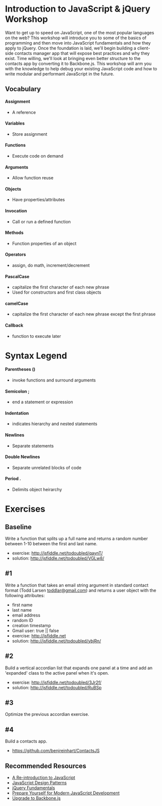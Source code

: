 # Introduction to JavaScript & jQuery Workshop

Want to get up to speed on JavaScript, one of the most popular languages on the web?
This workshop will introduce you to some of the basics of programming and then move into JavaScript fundamentals and how they apply to jQuery.
Once the foundation is laid, we'll begin building a client-side contacts manager app that will expose best practices and why they exist.
Time willing, we'll look at bringing even better structure to the contacts app by converting it to Backbone.js.
This workshop will arm you with the knowledge to help debug your existing JavaScript code and how to write modular and performant JavaScript in the future.

## Vocabulary

#### Assignment
- A reference

#### Variables
- Store assignment

#### Functions
- Execute code on demand

#### Arguments
- Allow function reuse

#### Objects
- Have properties/attributes

#### Invocation
- Call or run a defined function

#### Methods
- Function properties of an object

#### Operators
- assign, do math, increment/decrement

#### PascalCase
- capitalize the first character of each new phrase
- Used for constructors and first class objects

#### camelCase
- capitalize the first character of each new phrase except the first phrase


#### Callback
- function to execute later



# Syntax Legend

#### Parentheses ()
- invoke functions and surround arguments

#### Semicolon ;
- end a statement or expression

#### Indentation
- indicates hierarchy and nested statements

#### Newlines
- Separate statements

#### Double Newlines
- Separate unrelated blocks of code

#### Period .
- Delimits object heirarchy


# Exercises

## Baseline
Write a function that splits up a full name and returns a random number between 1-10 between the first and last name.
- exercise: http://jsfiddle.net/todoubled/qaynT/
- solution: http://jsfiddle.net/todoubled/VGLw8/

## #1
Write a function that takes an email string argument in standard contact format (Todd Larsen <toddlar@gmail.com>)
and returns a user object with the following attributes:
- first name
- last name
- email address
- random ID
- creation timestamp
- Gmail user: true || false
- exercise: http://jsfiddle.net
- solution: http://jsfiddle.net/todoubled/ybjRn/


## #2
Build a vertical accordian list that expands one panel at a time and add an 'expanded' class to the active panel when it's open.
- exercise: http://jsfiddle.net/todoubled/3Jr2f/
- solution: http://jsfiddle.net/todoubled/RuBSp

## #3
Optimize the previous accordian exercise.

## #4
Build a contacts app.
- https://github.com/benjreinhart/ContactsJS


## Recommended Resources
- [A Re-introduction to JavaScript](https://developer.mozilla.org/en/A_re-introduction_to_JavaScript)
- [JavaScript Design Patterns](http://shichuan.github.com/javascript-patterns/)
- [jQuery Fundamentals](http://jqfundamentals.com/)
- [Prepare Yourself for Modern JavaScript Development](http://www.codethinked.com/preparing-yourself-for-modern-javascript-development)
- [Upgrade to Backbone.js](https://github.com/kjbekkelund/writings/blob/master/published/understanding-backbone.md/)
